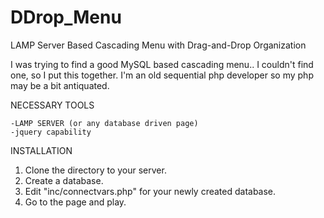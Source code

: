 # DDrop_Menu
LAMP Server Based Cascading Menu with Drag-and-Drop Organization


I was trying to find a good MySQL based cascading menu..  I couldn't find one, so I put this together.
I'm an old sequential php developer so my php may be a bit antiquated.

NECESSARY TOOLS

	-LAMP SERVER (or any database driven page)
	-jquery capability
	
	
INSTALLATION

1. Clone the directory to your server.
2. Create a database.
3. Edit "inc/connectvars.php" for your newly created database.
4. Go to the page and play.
